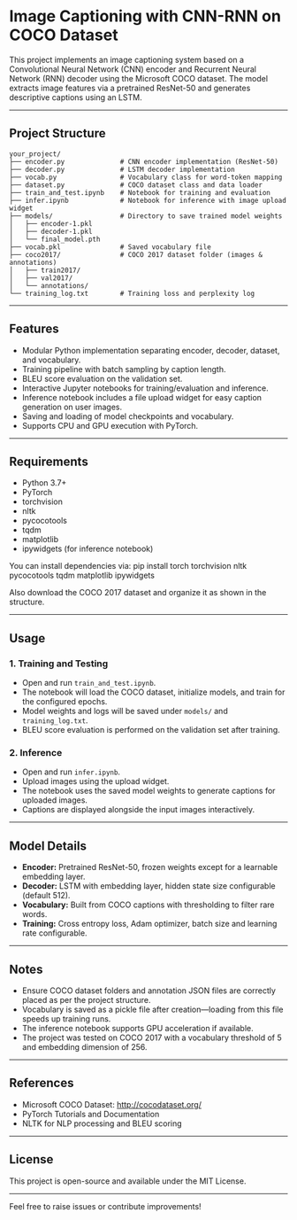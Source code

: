 ﻿# Image Captioning with CNN-RNN on COCO Dataset

This project implements an image captioning system based on a Convolutional Neural Network (CNN) encoder and Recurrent Neural Network (RNN) decoder using the Microsoft COCO dataset. The model extracts image features via a pretrained ResNet-50 and generates descriptive captions using an LSTM.

---

## Project Structure
```
your_project/
├── encoder.py              # CNN encoder implementation (ResNet-50)
├── decoder.py              # LSTM decoder implementation
├── vocab.py                # Vocabulary class for word-token mapping
├── dataset.py              # COCO dataset class and data loader
├── train_and_test.ipynb    # Notebook for training and evaluation
├── infer.ipynb             # Notebook for inference with image upload widget
├── models/                 # Directory to save trained model weights
│   ├── encoder-1.pkl
│   ├── decoder-1.pkl
│   └── final_model.pth
├── vocab.pkl               # Saved vocabulary file
├── coco2017/               # COCO 2017 dataset folder (images & annotations)
│   ├── train2017/
│   ├── val2017/
│   └── annotations/
└── training_log.txt        # Training loss and perplexity log
```



---

## Features

- Modular Python implementation separating encoder, decoder, dataset, and vocabulary.
- Training pipeline with batch sampling by caption length.
- BLEU score evaluation on the validation set.
- Interactive Jupyter notebooks for training/evaluation and inference.
- Inference notebook includes a file upload widget for easy caption generation on user images.
- Saving and loading of model checkpoints and vocabulary.
- Supports CPU and GPU execution with PyTorch.

---

## Requirements

- Python 3.7+
- PyTorch
- torchvision
- nltk
- pycocotools
- tqdm
- matplotlib
- ipywidgets (for inference notebook)

You can install dependencies via:
pip install torch torchvision nltk pycocotools tqdm matplotlib ipywidgets

Also download the COCO 2017 dataset and organize it as shown in the structure.

---

## Usage

### 1. Training and Testing

- Open and run `train_and_test.ipynb`.
- The notebook will load the COCO dataset, initialize models, and train for the configured epochs.
- Model weights and logs will be saved under `models/` and `training_log.txt`.
- BLEU score evaluation is performed on the validation set after training.

### 2. Inference

- Open and run `infer.ipynb`.
- Upload images using the upload widget.
- The notebook uses the saved model weights to generate captions for uploaded images.
- Captions are displayed alongside the input images interactively.

---

## Model Details

- **Encoder:** Pretrained ResNet-50, frozen weights except for a learnable embedding layer.
- **Decoder:** LSTM with embedding layer, hidden state size configurable (default 512).
- **Vocabulary:** Built from COCO captions with thresholding to filter rare words.
- **Training:** Cross entropy loss, Adam optimizer, batch size and learning rate configurable.

---

## Notes

- Ensure COCO dataset folders and annotation JSON files are correctly placed as per the project structure.
- Vocabulary is saved as a pickle file after creation—loading from this file speeds up training runs.
- The inference notebook supports GPU acceleration if available.
- The project was tested on COCO 2017 with a vocabulary threshold of 5 and embedding dimension of 256.

---

## References

- Microsoft COCO Dataset: http://cocodataset.org/
- PyTorch Tutorials and Documentation
- NLTK for NLP processing and BLEU scoring

---

## License

This project is open-source and available under the MIT License.

---

Feel free to raise issues or contribute improvements!


